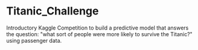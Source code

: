 # Titanic_Challenge
Introductory Kaggle Competition to build a predictive model that answers the question: "what sort of people were more likely to survive the Titanic?" using passenger data.
